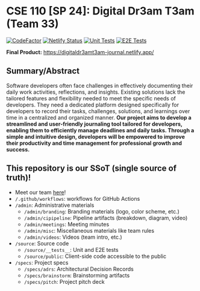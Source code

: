 # CSE 110 [SP 24]: Digital Dr3am T3am (Team 33)
[![CodeFactor](https://www.codefactor.io/repository/github/cse110-sp24-group33/cse110-sp24-group33/badge)](https://www.codefactor.io/repository/github/cse110-sp24-group33/cse110-sp24-group33)
[![Netlify Status](https://api.netlify.com/api/v1/badges/8eb2e860-d862-45ff-9f48-6e970354c312/deploy-status)](https://app.netlify.com/sites/digitaldr3amt3am-journal/deploys)
[![Unit Tests](https://github.com/cse110-sp24-group33/cse110-sp24-group33/actions/workflows/unit-tests.yml/badge.svg)](https://github.com/cse110-sp24-group33/cse110-sp24-group33/actions/workflows/unit-tests.yml)
[![E2E Tests](https://github.com/cse110-sp24-group33/cse110-sp24-group33/actions/workflows/e2e-tests.yml/badge.svg)](https://github.com/cse110-sp24-group33/cse110-sp24-group33/actions/workflows/e2e-tests.yml)

**Final Product:** https://digitaldr3amt3am-journal.netlify.app/

## Summary/Abstract

Software developers often face challenges in effectively documenting their daily work activities, reflections, and insights. Existing solutions lack the tailored features and flexibility needed to meet the specific needs of developers. They need a dedicated platform designed specifically for developers to record their tasks, challenges, solutions, and learnings over time in a centralized and organized manner. **Our project aims to develop a streamlined and user-friendly journaling tool tailored for developers, enabling them to efficiently manage deadlines and daily tasks. Through a simple and intuitive design, developers will be empowered to improve their productivity and time management for professional growth and success.**

## This repository is our SSoT (single source of truth)!
- Meet our team [here](admin/team.md)!
-   `/.github/workflows`: workflows for GitHub Actions
-   `/admin`: Administrative materials
    -   `/admin/branding`: Branding materials (logo, color scheme, etc.)
    -   `/admin/cipipeline`: Pipeline artifacts (breakdown, diagram, video)
    -   `/admin/meetings`: Meeting minutes
    -   `/admin/misc`: Miscellaneous materials like team rules
    -   `/admin/videos`: Videos (team intro, etc.)
-   `/source`: Source code
    -   `/source/__tests__`: Unit and E2E tests
    -   `/source/public`: Client-side code accessible to the public
-   `/specs`: Project specs
    -   `/specs/adrs`: Architectural Decision Records
    -   `/specs/brainstorm`: Brainstorming artifacts
    -   `/specs/pitch`: Project pitch deck
